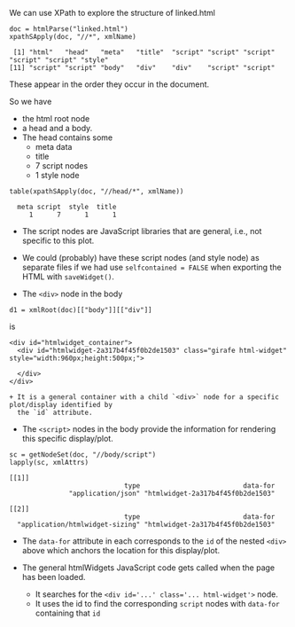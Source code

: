 

We can use XPath to explore the structure of linked.html


```{r}
doc = htmlParse("linked.html")
xpathSApply(doc, "//*", xmlName)
```
```
 [1] "html"   "head"   "meta"   "title"  "script" "script" "script" "script" "script" "style" 
[11] "script" "script" "body"   "div"    "div"    "script" "script"
```

These appear in the order they occur in the document.

So we have 
+ the html root node
+ a head and a body.
+ The head contains some
   + meta data
   + title
   + 7 script nodes
   + 1 style node
```{r}
table(xpathSApply(doc, "//head/*", xmlName))
```
```
  meta script  style  title 
     1      7      1      1 
```
   + The script nodes are JavaScript libraries that are general, i.e., not specific to this plot.
   + We could (probably) have these script nodes (and style node) as separate files if we had use
     `selfcontained = FALSE` when exporting the HTML with `saveWidget()`.

+ The `<div>` node in the body 
```{r}
d1 = xmlRoot(doc)[["body"]][["div"]]
```
is 
```
<div id="htmlwidget_container">
  <div id="htmlwidget-2a317b4f45f0b2de1503" class="girafe html-widget" style="width:960px;height:500px;">

  </div>
</div> 
```
    + It is a general container with a child `<div>` node for a specific plot/display identified by
      the `id` attribute.
	
+ The `<script>` nodes in the body provide the information	 for rendering this specific display/plot.

```{r}
sc = getNodeSet(doc, "//body/script")
lapply(sc, xmlAttrs)
```
```
[[1]]
                             type                          data-for 
               "application/json" "htmlwidget-2a317b4f45f0b2de1503" 

[[2]]
                             type                          data-for 
  "application/htmlwidget-sizing" "htmlwidget-2a317b4f45f0b2de1503" 
```

   + The `data-for` attribute in each corresponds to the `id` of the nested `<div>` above which
     anchors the location for this display/plot.


+ The general htmlWidgets JavaScript code gets called when the page has been loaded.
   + It searches for the `<div id='...' class='... html-widget'>` node.
   + It uses the id to find the corresponding `script` nodes with `data-for` containing that `id`



